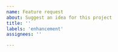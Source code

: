 ```yaml
---
name: Feature request
about: Suggest an idea for this project
title: ''
labels: 'enhancement'
assignees: ''

---
```


<!-- We are always adding new features and enhancements to CircuitPython 🚀
and would love ❤ to see what new challenge you have got for us... 🙂 -->

